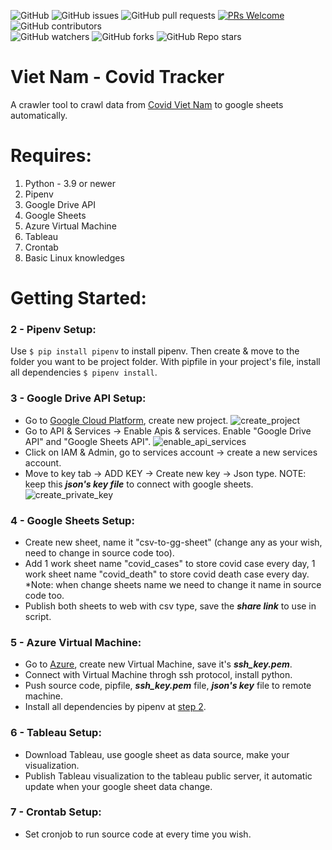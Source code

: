 ![GitHub](https://img.shields.io/github/license/sonngai159/covid_crawler?style=flat-square)
![GitHub issues](https://img.shields.io/github/issues/sonngai159/covid_crawler?style=flat-square)
![GitHub pull requests](https://img.shields.io/github/issues-pr/sonngai159/covid_crawler?style=flat-square)
[![PRs Welcome](https://img.shields.io/badge/PRs-welcome-brightgreen.svg?style=flat-square)](https://makeapullrequest.com)
![GitHub contributors](https://img.shields.io/github/contributors/sonngai159/covid_crawler?style=flat-square)\
![GitHub watchers](https://img.shields.io/github/watchers/sonngai159/covid_crawler?style=social)
![GitHub forks](https://img.shields.io/github/forks/sonngai159/covid_crawler?style=social)
![GitHub Repo stars](https://img.shields.io/github/stars/sonngai159/covid_crawler?style=social)
# Viet Nam - Covid Tracker
A crawler tool to crawl data from [Covid Viet Nam](https://covid19.gov.vn/) to google sheets automatically.
# Requires: 
1. Python - 3.9 or newer
2. Pipenv
3. Google Drive API
4. Google Sheets
5. Azure Virtual Machine
6. Tableau
7. Crontab
8. Basic Linux knowledges
# Getting Started:
### 2 - Pipenv Setup:
Use `$ pip install pipenv` to install pipenv. Then create & move to the folder you want to be project folder.
With pipfile in your project's file, install all dependencies `$ pipenv install`.
### 3 - Google Drive API Setup:
- Go to [Google Cloud Platform](https://console.cloud.google.com/home/dashboard), create new project.
![create_project](https://github.com/sonngai159/covid_tracker/blob/master/asset/create_project.png)
- Go to API & Services -> Enable Apis & services. Enable "Google Drive API" and "Google Sheets API".
![enable_api_services](https://github.com/sonngai159/covid_tracker/blob/master/asset/enable_services.png)
- Click on IAM & Admin, go to services account -> create a new services account.
- Move to key tab -> ADD KEY -> Create new key -> Json type. NOTE: keep this ***json's key file*** to connect with google sheets.
![create_private_key](https://github.com/sonngai159/covid_tracker/blob/master/asset/create_private_key.png)
### 4 - Google Sheets Setup:
- Create new sheet, name it "csv-to-gg-sheet" (change any as your wish, need to change in source code too). 
- Add 1 work sheet name "covid_cases" to store covid case every day, 1 work sheet name "covid_death" to store covid death case every day. *Note: when change sheets name we need to change it name in source code too.
- Publish both sheets to web with csv type, save the ***share link*** to use in script.
### 5 - Azure Virtual Machine:
- Go to [Azure](https://portal.azure.com/#home), create new Virtual Machine, save it's ***ssh_key.pem***.
- Connect with Virtual Machine throgh ssh protocol, install python. 
- Push source code, pipfile, ***ssh_key.pem*** file, ***json's key*** file to remote machine.
- Install all dependencies by pipenv at [step 2](#2---pipenv-setup).
### 6 - Tableau Setup:
- Download Tableau, use google sheet as data source, make your visualization.
- Publish Tableau visualization to the tableau public server, it automatic update when your google sheet data change.
### 7 - Crontab Setup:
- Set cronjob to run source code at every time you wish.

